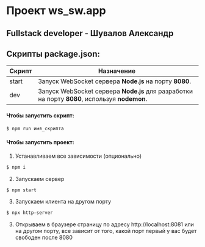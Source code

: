 # Проект ws_sw.app
## Fullstack developer - Шувалов Александр

## Скрипты package.json:

| Скрипт | Назначение |
| ------ | ------ |
| start  | Запуск WebSocket сервера **Node.js** на порту **8080**. |
| dev  | Запуск WebSocket сервера **Node.js** для разработки на порту **8080**, используя **nodemon**. |

#### Чтобы запустить скрипт:
```sh
$ npm run имя_скрипта
```

#### Чтобы запустить проект:
1) Устанавливаем все зависимости (опционально)
```sh
$ npm i
```

2) Запускаем сервер
```sh
$ npm start
```

3) Запускаем клиента на другом порту
```sh
$ npx http-server
```

3) Открываем в браузере страницу по адресу http://localhost:8081 или на другом порту, все зависит от того, какой порт первый у вас будет свободен после 8080
